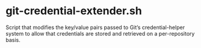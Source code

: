 # git-credential-extender.sh
Script that modifies the key/value pairs passed to Git’s credential-helper system to allow that credentials are stored and retrieved on a per-repository basis.

